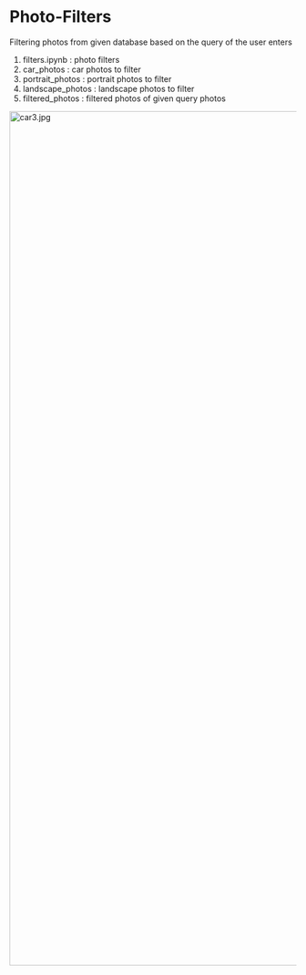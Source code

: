 # Photo-Filters
Filtering photos from given database based on the query of the user enters
1. filters.ipynb : photo filters 
2. car_photos : car photos to filter
3. portrait_photos : portrait photos to filter
4. landscape_photos : landscape photos to filter
5. filtered_photos : filtered photos of given query photos 

<img src= "/onurergun316/Photo-Filters/blob/master/car_photos/car3.jpg?raw=true" alt="car3.jpg" width="1200" height="1500" />

